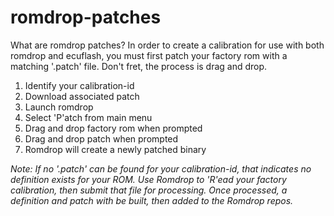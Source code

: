 # romdrop-patches
What are romdrop patches? In order to create a calibration for use with both romdrop and ecuflash, you must first patch your factory rom with a matching '<calibration-id>.patch' file. Don't fret, the process is drag and drop.

1. Identify your calibration-id
2. Download associated patch
3. Launch romdrop
4. Select 'P'atch from main menu
5. Drag and drop factory rom when prompted
6. Drag and drop patch when prompted
7. Romdrop will create a newly patched binary

_Note: If no '.patch' can be found for your calibration-id, that indicates no definition exists for your ROM. Use Romdrop to 'R'ead your factory calibration, then submit that file for processing. Once processed, a definition and patch with be built, then added to the Romdrop repos._
